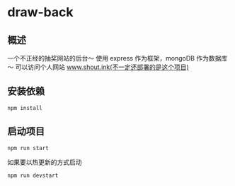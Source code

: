 # draw-back

## 概述

一个不正经的抽奖网站的后台～ 使用 express 作为框架，mongoDB 作为数据库～
可以访问个人网站 www.shout.ink(不一定还部署的是这个项目)

## 安装依赖

```
npm install
```

## 启动项目

```
npm run start
```

如果要以热更新的方式启动

```
npm run devstart
```
